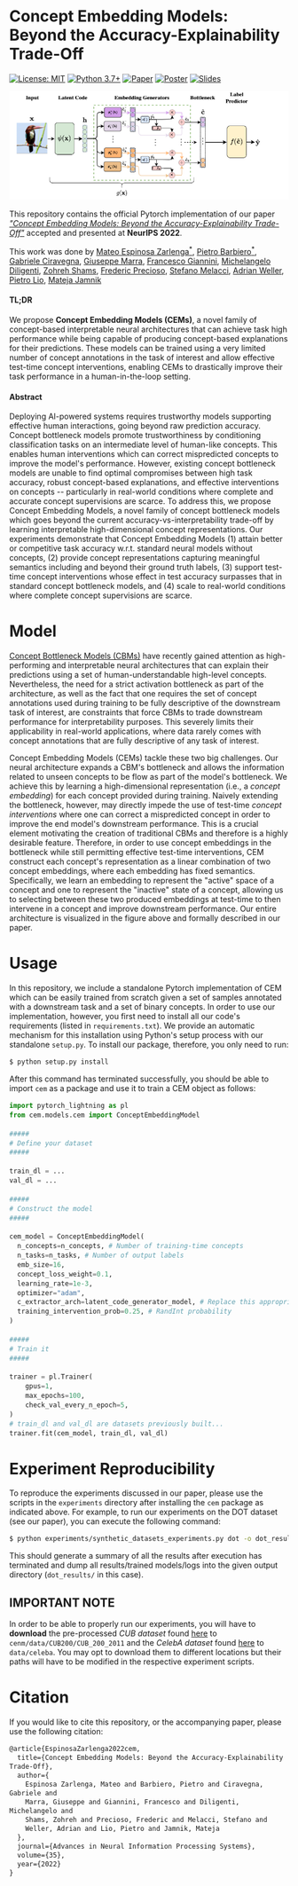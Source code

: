 # Concept Embedding Models: Beyond the Accuracy-Explainability Trade-Off
[![License: MIT](https://img.shields.io/badge/License-MIT-blue.svg)](https://github.com/mateoespinosa/cem/blob/main/LICENSE) [![Python 3.7+](https://img.shields.io/badge/python-3.7+-green.svg)](https://www.python.org/downloads/release/python-370/) [![Paper](https://img.shields.io/badge/-Paper-red)](https://arxiv.org/abs/2209.09056) [![Poster](https://img.shields.io/badge/-Poster-yellow)](https://github.com/mateoespinosa/cem/blob/main/media/poster.pdf) [![Slides](https://img.shields.io/badge/-Slides-lightblue)](https://github.com/mateoespinosa/cem/blob/main/media/slides.pptx)


![CEM Architecture](figures/cem_white_background.png)


This repository contains the official Pytorch implementation of our paper
[*"Concept Embedding Models: Beyond the Accuracy-Explainability Trade-Off"*](https://arxiv.org/abs/2209.09056)
accepted and presented at **NeurIPS 2022**.

This work was done by [Mateo Espinosa Zarlenga<sup>\*</sup>](https://mateoespinosa.github.io/),
[Pietro Barbiero<sup>\*</sup>](https://www.pietrobarbiero.eu/),
[Gabriele Ciravegna](https://sailab.diism.unisi.it/people/gabriele-ciravegna/),
[Giuseppe Marra](https://www.giuseppemarra.com/),
[Francesco Giannini](https://scholar.google.com/citations?user=KT3SRqgAAAAJ&hl=en),
[Michelangelo Diligenti](https://scholar.google.com/citations?user=qI-LOjIAAAAJ&hl=en),
[Zohreh Shams](https://zohrehshams.com/),
[Frederic Precioso](https://www.i3s.unice.fr/~precioso/),
[Stefano Melacci](https://scholar.google.com/citations?user=_HHu1MQAAAAJ&hl=en),
[Adrian Weller](http://mlg.eng.cam.ac.uk/adrian/),
[Pietro Lio](https://www.cl.cam.ac.uk/~pl219/),
[Mateja Jamnik](https://www.cl.cam.ac.uk/~mj201/)


#### TL;DR

We propose **Concept Embedding Models (CEMs)**, a novel family of concept-based
interpretable neural architectures that can achieve task high performance while
being capable of producing concept-based explanations for their
predictions. These models can be trained using a very limited number of concept
annotations in the task of interest and allow effective test-time concept
interventions, enabling CEMs to drastically improve their task performance in a
human-in-the-loop setting.

#### Abstract

Deploying AI-powered systems requires trustworthy models supporting effective
human interactions, going beyond raw prediction accuracy. Concept bottleneck
models promote trustworthiness by conditioning classification tasks on an
intermediate level of human-like concepts. This enables human interventions
which can correct mispredicted concepts to improve the model's performance.
However, existing concept bottleneck models are unable to find optimal
compromises between high task accuracy, robust concept-based explanations,
and effective interventions on concepts -- particularly in real-world conditions
where complete and accurate concept supervisions are scarce. To address this, we
propose Concept Embedding Models, a novel family of concept bottleneck models
which goes beyond the current accuracy-vs-interpretability trade-off by learning
interpretable high-dimensional concept representations. Our experiments
demonstrate that Concept Embedding Models (1) attain better or competitive task
accuracy w.r.t. standard neural models without concepts, (2) provide concept
representations capturing meaningful semantics including and beyond their ground
truth labels, (3) support test-time concept interventions whose effect in test
accuracy surpasses that in standard concept bottleneck models, and (4) scale to
real-world conditions where complete concept supervisions are scarce.

# Model

[Concept Bottleneck Models (CBMs)](https://arxiv.org/abs/2007.04612) have recently gained attention as
high-performing and interpretable neural architectures that can explain their
predictions using a set of human-understandable high-level concepts.
Nevertheless, the need for a strict activation bottleneck as part of the
architecture, as well as the fact that one requires the set of concept
annotations used during training to be fully descriptive of the downstream
task of interest, are constraints that force CBMs to trade downstream
performance for interpretability purposes. This severely limits their
applicability in real-world applications, where data rarely comes with
concept annotations that are fully descriptive of any task of interest.


Concept Embedding Models (CEMs) tackle these two big
challenges. Our neural architecture expands a CBM's bottleneck and allows the
information related to unseen concepts to be flow as part of the model's
bottleneck. We achieve this by learning a high-dimensional representation
(i.e., a *concept embedding*) for each concept provided during training. Naively
extending the bottleneck, however, may directly impede the use of test-time
*concept interventions* where one can correct a mispredicted concept in order
to improve the end model's downstream performance. This is a crucial element
motivating the creation of traditional CBMs and therefore is a highly desirable
feature. Therefore, in order to use concept embeddings in the bottleneck while
still permitting effective test-time interventions, CEM
construct each concept's representation as a linear combination of two
concept embeddings, where each embedding has fixed semantics. Specifically,
we learn an embedding to represent the "active" space of a concept and one
to represent the "inactive" state of a concept, allowing us to selecting
between these two produced embeddings at test-time to then intervene in a
concept and improve downstream performance. Our entire architecture is
visualized in the figure above and formally described in our paper.

# Usage

In this repository, we include a standalone Pytorch implementation of CEM
which can be easily trained from scratch given a set of samples annotated with
a downstream task and a set of binary concepts. In order to use our implementation,
however, you first need to install all our code's requirements (listed in
`requirements.txt`). We provide an automatic mechanism for this installation using
Python's setup process with our standalone `setup.py`. To install our package,
therefore, you only need to run:
```bash
$ python setup.py install
```

After this command has terminated successfully, you should be able to import
`cem` as a package and use it to train a CEM object as follows:
```python
import pytorch_lightning as pl
from cem.models.cem import ConceptEmbeddingModel

#####
# Define your dataset
#####

train_dl = ...
val_dl = ...

#####
# Construct the model
#####

cem_model = ConceptEmbeddingModel(
  n_concepts=n_concepts, # Number of training-time concepts
  n_tasks=n_tasks, # Number of output labels
  emb_size=16,
  concept_loss_weight=0.1,
  learning_rate=1e-3,
  optimizer="adam",
  c_extractor_arch=latent_code_generator_model, # Replace this appropriately
  training_intervention_prob=0.25, # RandInt probability
)

#####
# Train it
#####

trainer = pl.Trainer(
    gpus=1,
    max_epochs=100,
    check_val_every_n_epoch=5,
)
# train_dl and val_dl are datasets previously built...
trainer.fit(cem_model, train_dl, val_dl)
```

# Experiment Reproducibility

To reproduce the experiments discussed in our paper, please use the scripts
in the `experiments` directory after installing the `cem` package as indicated
above. For example, to run our experiments on the DOT dataset (see our paper),
you can execute the following command:

```bash
$ python experiments/synthetic_datasets_experiments.py dot -o dot_results/
```
This should generate a summary of all the results after execution has
terminated and dump all results/trained models/logs into the given
output directory (`dot_results/` in this case).

## IMPORTANT NOTE

In order to be able to properly run our experiments, you will
have to **download** the pre-processed *CUB dataset* found [here](https://worksheets.codalab.org/bundles/0xd013a7ba2e88481bbc07e787f73109f5) to
`cenm/data/CUB200/CUB_200_2011` and the *CelebA dataset* found
[here](https://mmlab.ie.cuhk.edu.hk/projects/CelebA.html) to `data/celeba`. You may opt to download them to different
locations but their paths will have to be modified in the respective
experiment scripts.


# Citation
If you would like to cite this repository, or the accompanying paper, please
use the following citation:
```
@article{EspinosaZarlenga2022cem,
  title={Concept Embedding Models: Beyond the Accuracy-Explainability Trade-Off},
  author={
    Espinosa Zarlenga, Mateo and Barbiero, Pietro and Ciravegna, Gabriele and
    Marra, Giuseppe and Giannini, Francesco and Diligenti, Michelangelo and
    Shams, Zohreh and Precioso, Frederic and Melacci, Stefano and
    Weller, Adrian and Lio, Pietro and Jamnik, Mateja
  },
  journal={Advances in Neural Information Processing Systems},
  volume={35},
  year={2022}
}
```
